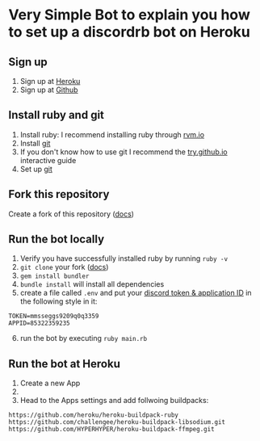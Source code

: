 # Very Simple Bot to explain you how to set up a discordrb bot on Heroku

## Sign up

1. Sign up at [Heroku](https://www.heroku.com)
2. Sign up at [Github](https://github.com/)

## Install ruby and git

1. Install ruby: I recommend installing ruby through [rvm.io](https://rvm.io/)
2. Install [git](https://git-scm.com/downloads)
 1. If you don't know how to use git I recommend the [try.github.io](https://try.github.io/) interactive guide
 2. Set up [git](https://git-scm.com/book/en/v2/Getting-Started-First-Time-Git-Setup)

## Fork this repository
Create a fork of this repository ([docs](https://help.github.com/articles/fork-a-repo/))

## Run the bot locally
1. Verify you have successfully installed ruby by running `ruby -v`
2. `git clone` your fork ([docs](https://help.github.com/articles/cloning-a-repository/))
3. `gem install bundler`
4. `bundle install` will install all dependencies
5. create a file called `.env` and put your [discord token & application ID](https://discordapp.com/developers/applications/me) in the following style in it:
```
TOKEN=mmsseggs9209q0q3359
APPID=85322359235
```
6. run the bot by executing `ruby main.rb`

## Run the bot at Heroku
1. Create a new App
2.
3. Head to the Apps settings and add follwoing buildpacks:
```
https://github.com/heroku/heroku-buildpack-ruby
https://github.com/challengee/heroku-buildpack-libsodium.git
https://github.com/HYPERHYPER/heroku-buildpack-ffmpeg.git
```

